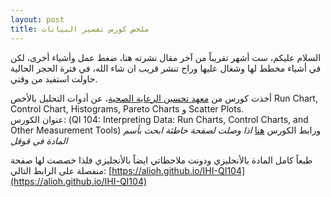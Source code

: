 ```yaml
---  
layout: post
title: ملخص كورس تفسير البيانات 
---  
```


السلام عليكم، ست أشهر تقريباً من آخر مقال نشرته هنا، ضغط عمل وأشياء أخرى، لكن في أشياء مخطط لها وشغال عليها وراح تنشر قريب ان شاء الله،  في فترة الحجر الحالية حاولت استفيد من وقتي.  


أخذت كورس من [معهد تحسين الرعاية الصحية](http://www.ihi.org/)، عن أدوات التحليل بالأخص Run Chart, Control Chart, Histograms, Pareto Charts  و Scatter Plots.  
عنوان الكورس: (QI 104: Interpreting Data: Run Charts, Control Charts, and Other Measurement Tools) ورابط الكورس [هنا](http://app.ihi.org/lms/coursedetailview.aspx?CourseGUID=7ef37a50-827f-477b-b603-9b4eef065fe6&CatalogGUID=6cb1c614-884b-43ef-9abd-d90849f183d4&LessonGUID=00000000-0000-0000-0000-000000000000) *اذا وصلت لصفحة خاطئة ابحث بأسم المادة في قوقل*  

طبعاً كامل المادة بالأنجليزي ودونت ملاحظاتي ايضاً بالأنجليزي فلذا خصصت لها صفحة منفصلة على الرابط التالي: [https://alioh.github.io/IHI-QI104](https://alioh.github.io/IHI-QI104)